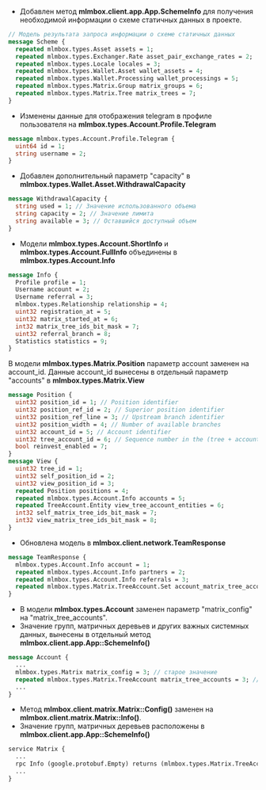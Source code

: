 - Добавлен метод **mlmbox.client.app.App.SchemeInfo** для получения необходимой информации о схеме статичных данных в проекте.
```protobuf
// Модель результата запроса информации о схеме статичных данных 
message Scheme {
  repeated mlmbox.types.Asset assets = 1;
  repeated mlmbox.types.Exchanger.Rate asset_pair_exchange_rates = 2;
  repeated mlmbox.types.Locale locales = 3;
  repeated mlmbox.types.Wallet.Asset wallet_assets = 4;
  repeated mlmbox.types.Wallet.Processing wallet_processings = 5;
  repeated mlmbox.types.Matrix.Group matrix_groups = 6;
  repeated mlmbox.types.Matrix.Tree matrix_trees = 7;
}
```
- Изменены данные для отображения telegram в профиле пользователя на **mlmbox.types.Account.Profile.Telegram**
```protobuf
message mlmbox.types.Account.Profile.Telegram {
  uint64 id = 1;
  string username = 2;
}
```
- Добавлен дополнительный параметр "capacity" в **mlmbox.types.Wallet.Asset.WithdrawalCapacity**
```protobuf
message WithdrawalCapacity {
  string used = 1; // Значение использованного объема
  string capacity = 2; // Значение лимита
  string available = 3; // Оставшийся доступный объем
}
```
- Модели **mlmbox.types.Account.ShortInfo** и **mlmbox.types.Account.FullInfo** объединены в **mlmbox.types.Account.Info**
```protobuf
message Info {
  Profile profile = 1;
  Username account = 2;
  Username referral = 3;
  mlmbox.types.Relationship relationship = 4;
  uint32 registration_at = 5;
  uint32 matrix_started_at = 6;
  int32 matrix_tree_ids_bit_mask = 7;
  uint32 referral_branch = 8;
  Statistics statistics = 9;
}
```
В модели **mlmbox.types.Matrix.Position** параметр account заменен на account_id.
Данные account_id вынесены в отдельный параметр "accounts" в **mlmbox.types.Matrix.View**
```protobuf
message Position {
  uint32 position_id = 1; // Position identifier
  uint32 position_ref_id = 2; // Superior position identifier
  uint32 position_ref_line = 3; // Upstream branch identifier
  uint32 position_width = 4; // Number of available branches
  uint32 account_id = 5; // Account identifier
  uint32 tree_account_id = 6; // Sequence number in the (tree + account) combination
  bool reinvest_enabled = 7;
}
message View {
  uint32 tree_id = 1;
  uint32 self_position_id = 2;
  uint32 view_position_id = 3;
  repeated Position positions = 4;
  repeated mlmbox.types.Account.Info accounts = 5;
  repeated TreeAccount.Entity view_tree_account_entities = 6;
  int32 self_matrix_tree_ids_bit_mask = 7;
  int32 view_matrix_tree_ids_bit_mask = 8;
}
```
- Обновлена модель в **mlmbox.client.network.TeamResponse**
```protobuf
message TeamResponse {
  mlmbox.types.Account.Info account = 1;
  repeated mlmbox.types.Account.Info partners = 2;
  repeated mlmbox.types.Account.Info referrals = 3;
  repeated mlmbox.types.Matrix.TreeAccount.Set account_matrix_tree_accounts = 4;
}
```
- В модели **mlmbox.types.Account** заменен параметр "matrix_config" на "matrix_tree_accounts".
- Значение групп, матричных деревьев и других важных системных данных, вынесены в отдельный метод **mlmbox.client.app.App::SchemeInfo()** 
```protobuf
message Account {
  ...
  mlmbox.types.Matrix matrix_config = 3; // старое значение
  repeated mlmbox.types.Matrix.TreeAccount matrix_tree_accounts = 3; // новое значение
  ...
}
```
- Метод **mlmbox.client.matrix.Matrix::Config()** заменен на **mlmbox.client.matrix.Matrix::Info()**.
- Значение групп, матричных деревьев расположены в **mlmbox.client.app.App::SchemeInfo()**
```protobuf
service Matrix {
  ...
  rpc Info (google.protobuf.Empty) returns (mlmbox.types.Matrix.TreeAccount.List) {}
  ...
}
```
